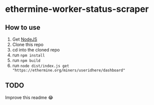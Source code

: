 # ethermine-worker-status-scraper

## How to use

1. Get [NodeJS](https://nodejs.org/en/download/)
1. Clone this repo
1. cd into the cloned repo
1. run `npm install`
1. run `npm build`
1. run `node dist/index.js get "https://ethermine.org/miners/useridhere/dashboard"`

## TODO
Improve this readme 😂
